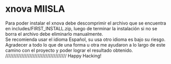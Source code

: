 # xnova MIISLA
Para poder instalar el xnova debe descomprimir el archivo que se encuentra en includes/FIRST_INSTALL.zip, luego de terminar la instalación si no se borra el archivo debe eliminarlo manualmente.<br>
Se recomienda usar el idioma Español, su usa otro idioma es bajo su riesgo.<br>
Agradecer a todo lo que de una forma u otra me ayudaron a lo largo de este camino con el proyecto y poder lograr el resultado obtenido.<br>
//////////////////////////////////////
Happy Hacking!
 
